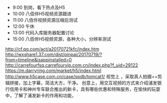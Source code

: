 * 9:00 到岗，看下热点及H5
* 10:00 八佰伴H5视频资源跟进
* 11:00 八佰伴视频资源压缩后测试
* 12:00 午休
* 13:00 代码入库服务器配置讨论
* 15:00 八佰伴H5视频资源，各种大小，分辨率测试





http://cf.qq.com/act/a20170721kfc/index.htm
http://wxshare1.37.com/dist/pinpai/20170719/?from=timeline&isappinstalled=0
http://carrefourfsq.carrefourvip.com.cn/index.php?f_uid=29122
https://m.darryring.com/market/h5/index.html
http://www.h5case.com.cn/case/spdb/tomcat1/
视觉上 ，采取真人拍摄++剪辑拼接，加上字幕，简洁大方，干净。
创意上，用交互视频的方式来介绍浦发银行信用卡和神州专车联合推出的新卡，具有哪些优惠和特殊服务，在愉快的玩耍中，了解了浦发新卡的作用和功能，
